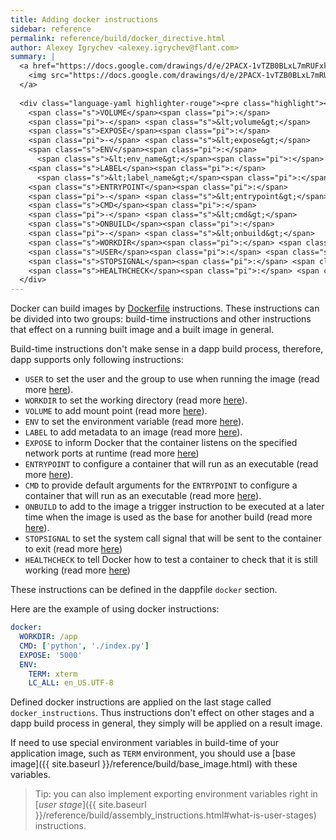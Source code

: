 ```yaml
---
title: Adding docker instructions
sidebar: reference
permalink: reference/build/docker_directive.html
author: Alexey Igrychev <alexey.igrychev@flant.com>
summary: |
  <a href="https://docs.google.com/drawings/d/e/2PACX-1vTZB0BLxL7mRUFxkrOMaj310CQgb5D5H_V0gXe7QYsTu3kKkdwchg--A1EoEP2CtKbO8pp2qARfeoOK/pub?w=2031&amp;h=144" data-featherlight="image">
    <img src="https://docs.google.com/drawings/d/e/2PACX-1vTZB0BLxL7mRUFxkrOMaj310CQgb5D5H_V0gXe7QYsTu3kKkdwchg--A1EoEP2CtKbO8pp2qARfeoOK/pub?w=1016&amp;h=72">
  </a>
  
  <div class="language-yaml highlighter-rouge"><pre class="highlight"><code><span class="s">docker</span><span class="pi">:</span>
    <span class="s">VOLUME</span><span class="pi">:</span>
    <span class="pi">-</span> <span class="s">&lt;volume&gt;</span>
    <span class="s">EXPOSE</span><span class="pi">:</span>
    <span class="pi">-</span> <span class="s">&lt;expose&gt;</span>
    <span class="s">ENV</span><span class="pi">:</span>
      <span class="s">&lt;env_name&gt;</span><span class="pi">:</span> <span class="s">&lt;env_value&gt;</span>
    <span class="s">LABEL</span><span class="pi">:</span>
      <span class="s">&lt;label_name&gt;</span><span class="pi">:</span> <span class="s">&lt;label_value&gt;</span>
    <span class="s">ENTRYPOINT</span><span class="pi">:</span>
    <span class="pi">-</span> <span class="s">&lt;entrypoint&gt;</span>
    <span class="s">CMD</span><span class="pi">:</span>
    <span class="pi">-</span> <span class="s">&lt;cmd&gt;</span>
    <span class="s">ONBUILD</span><span class="pi">:</span>
    <span class="pi">-</span> <span class="s">&lt;onbuild&gt;</span>
    <span class="s">WORKDIR</span><span class="pi">:</span> <span class="s">&lt;workdir&gt;</span>
    <span class="s">USER</span><span class="pi">:</span> <span class="s">&lt;user&gt;</span>
    <span class="s">STOPSIGNAL</span><span class="pi">:</span> <span class="s">&lt;stopsignal&gt;</span>
    <span class="s">HEALTHCHECK</span><span class="pi">:</span> <span class="s">&lt;healthcheck&gt;</span></code></pre>
  </div>
---
```


Docker can build images by [Dockerfile](https://docs.docker.com/engine/reference/builder/) instructions. These instructions can be divided into two groups: build-time instructions and other instructions that effect on a running built image and a built image in general.  

Build-time instructions don't make sense in a dapp build process, therefore, dapp supports only following instructions:

* `USER` to set the user and the group to use when running the image (read more [here](https://docs.docker.com/engine/reference/builder/#user)).
* `WORKDIR` to set the working directory (read more [here](https://docs.docker.com/engine/reference/builder/#workdir)).
* `VOLUME` to add mount point (read more [here](https://docs.docker.com/engine/reference/builder/#volume)).
* `ENV` to set the environment variable (read more [here](https://docs.docker.com/engine/reference/builder/#env)).
* `LABEL` to add metadata to an image (read more [here](https://docs.docker.com/engine/reference/builder/#label)).
* `EXPOSE` to inform Docker that the container listens on the specified network ports at runtime (read more [here](https://docs.docker.com/engine/reference/builder/#expose))
* `ENTRYPOINT` to configure a container that will run as an executable (read more [here](https://docs.docker.com/engine/reference/builder/#entrypoint)).
* `CMD` to provide default arguments for the `ENTRYPOINT` to configure a container that will run as an executable (read more [here](https://docs.docker.com/engine/reference/builder/#cmd)).
* `ONBUILD` to add to the image a trigger instruction to be executed at a later time when the image is used as the base for another build (read more [here](https://docs.docker.com/engine/reference/builder/#onbuild)).
* `STOPSIGNAL` to set the system call signal that will be sent to the container to exit (read more [here](https://docs.docker.com/engine/reference/builder/#stopsignal))
* `HEALTHCHECK` to tell Docker how to test a container to check that it is still working (read more [here](https://docs.docker.com/engine/reference/builder/#healthcheck))

These instructions can be defined in the dappfile `docker` section.

Here are the example of using docker instructions:

```yaml
docker:
  WORKDIR: /app
  CMD: ['python', './index.py']
  EXPOSE: '5000'
  ENV:
    TERM: xterm
    LC_ALL: en_US.UTF-8
```

Defined docker instructions are applied on the last stage called `docker_instructions`. Thus instructions don't effect on other stages and a dapp build process in general, they simply will be applied on a result image. 

If need to use special environment variables in build-time of your application image, such as `TERM` environment, you should use a [base image]({{ site.baseurl }}/reference/build/base_image.html) with these variables.

> Tip: you can also implement exporting environment variables right in [_user stage_]({{ site.baseurl }}/reference/build/assembly_instructions.html#what-is-user-stages) instructions.
